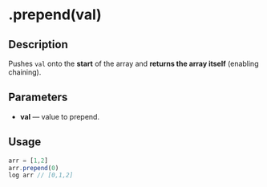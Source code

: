 # .prepend(val)

## Description

Pushes `val` onto the **start** of the array and **returns the array itself** (enabling chaining).

## Parameters

* **val** — value to prepend.

## Usage

```javascript
arr = [1,2]
arr.prepend(0)
log arr // [0,1,2]
```
